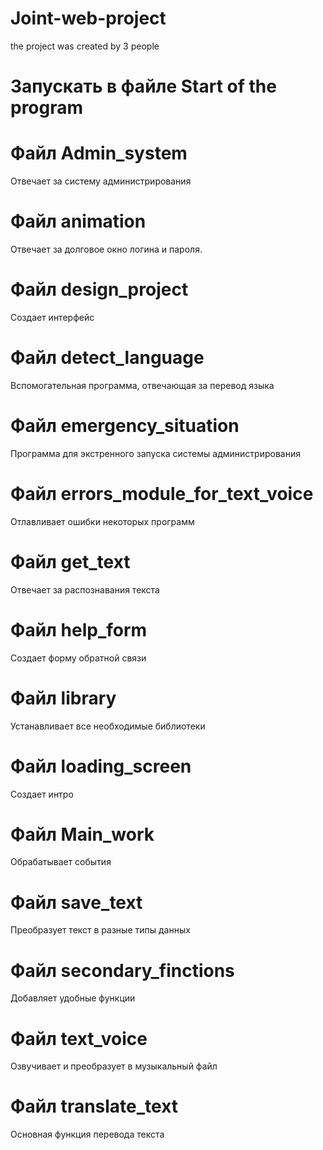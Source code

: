 # Joint-web-project
the project was created by 3 people
# Запускать в файле Start of the program
# Файл Admin_system
Отвечает за систему администрирования
# Файл animation
Отвечает за долговое окно логина и пароля.
# Файл design_project
Создает интерфейс
# Файл detect_language 
Вспомогательная программа, отвечающая за перевод языка
# Файл emergency_situation
Программа для экстренного запуска системы администрирования
# Файл errors_module_for_text_voice
Отлавливает ошибки некоторых программ
# Файл get_text
Отвечает за распознавания текста 
# Файл help_form
Создает форму обратной связи
# Файл library
Устанавливает все необходимые библиотеки 
# Файл loading_screen
Создает интро
# Файл Main_work
Обрабатывает события
# Файл save_text
Преобразует текст в разные типы данных
# Файл secondary_finctions
Добавляет удобные функции
# Файл text_voice
Озвучивает и преобразует в музыкальный файл
# Файл translate_text
Основная функция перевода текста 

